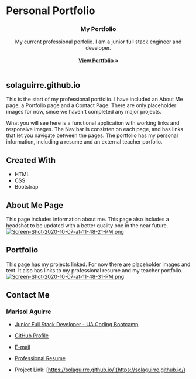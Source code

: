 # Personal Portfolio
<p align="center">
<i class="fas fa-globe-americas"></i>

  <h3 align="center"><strong>My Portfolio</strong></h3>

  <p align="center">
    My current professional porfolio. I am a junior full stack engineer and developer. 
    <br />
    <br />
    <a href="https://solaguirre.github.io/"><strong>View Portfolio »</strong></a>
    <br />
    <br />
   
  </p>
</p>

## solaguirre.github.io

This is the start of my professional portfolio. I have included an About Me page, a Portfolio page and a Contact Page. There are only placeholder images for now, since we haven't completed any major projects.

What you will see here is a functional application with working links and responsive images. The Nav bar is consisten on each page, and has links that let you navigate between the pages. The portfolio has my personal information, including a resume and an external teacher porfolio. 

## Created With

* HTML
* CSS
* Bootstrap

## About Me Page
This page includes information about me. This page also includes a headshot to be updated with a better quality one in the near future. 
[![Screen-Shot-2020-10-07-at-11-48-21-PM.png](https://i.postimg.cc/L5pxM6Zj/Screen-Shot-2020-10-07-at-11-48-21-PM.png)](https://postimg.cc/gXgVVps0)

## Portfolio
This page has my projects linked. For now there are placeholder images and text. It also has links to my professional resume and my teacher portfolio.
[![Screen-Shot-2020-10-07-at-11-48-31-PM.png](https://i.postimg.cc/XJFshyXV/Screen-Shot-2020-10-07-at-11-48-31-PM.png)](https://postimg.cc/348j0Ng6)

## Contact Me
### Marisol Aguirre

* [Junior Full Stack Developer - UA Coding Bootcamp](https://www.linkedin.com/in/marisol-aguirre-93688296/)
* [GitHub Profile](https://github.com/solaguirre)
* [E-mail](soulaguirre@gmail.com)
* [Professional Resume](assets/professionalresume.pdf)

* Project Link: [https://solaguirre.github.io/](https://solaguirre.github.io/)



